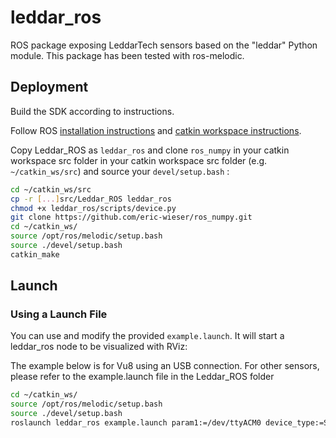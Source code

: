 # leddar_ros

ROS package exposing LeddarTech sensors based on the "leddar" Python module. This package has been tested with ros-melodic.

## Deployment

Build the SDK according to instructions.

Follow ROS [installation instructions](http://wiki.ros.org/Installation/Ubuntu) and [catkin workspace instructions](http://wiki.ros.org/catkin/Tutorials/create_a_workspace).

Copy Leddar_ROS as ```leddar_ros``` and clone ```ros_numpy``` in your catkin workspace src folder in your catkin workspace src folder (e.g. ```~/catkin_ws/src```) and source your ```devel/setup.bash``` :

``` bash
cd ~/catkin_ws/src
cp -r [...]src/Leddar_ROS leddar_ros
chmod +x leddar_ros/scripts/device.py
git clone https://github.com/eric-wieser/ros_numpy.git
cd ~/catkin_ws/
source /opt/ros/melodic/setup.bash
source ./devel/setup.bash
catkin_make
```

## Launch

### Using a Launch File

You can use and modify the provided `example.launch`. It will start a leddar_ros node to be visualized with RViz:

The example below is for Vu8 using an USB connection. For other sensors, please refer to the example.launch file in the Leddar_ROS folder

```bash
cd ~/catkin_ws/
source /opt/ros/melodic/setup.bash
source ./devel/setup.bash
roslaunch leddar_ros example.launch param1:=/dev/ttyACM0 device_type:=Serial
```
